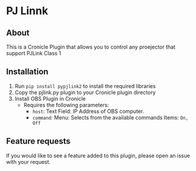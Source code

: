 # PJ Linnk
## About
This is a Cronicle Plugin that allows you to control any proejector that support PJLink Class 1

## Installation
1. Run `pip install pypjlink2` to install the required libraries
2. Copy the pjlink.py plugin to your Cronicle plugin directory
3. Install OBS Plugin in Cronicle
   * Requires the following parameters:
      * `host`: Text Field: IP Address of OBS computer.
      * `command`: Menu: Selects from the available commands Items: `On, Off`

## Feature requests
If you would like to see a feature added to this plugin, please open an issue with your request.
